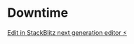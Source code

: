 # Downtime

[Edit in StackBlitz next generation editor ⚡️](https://stackblitz.com/~/github.com/greezytoes/Downtime)